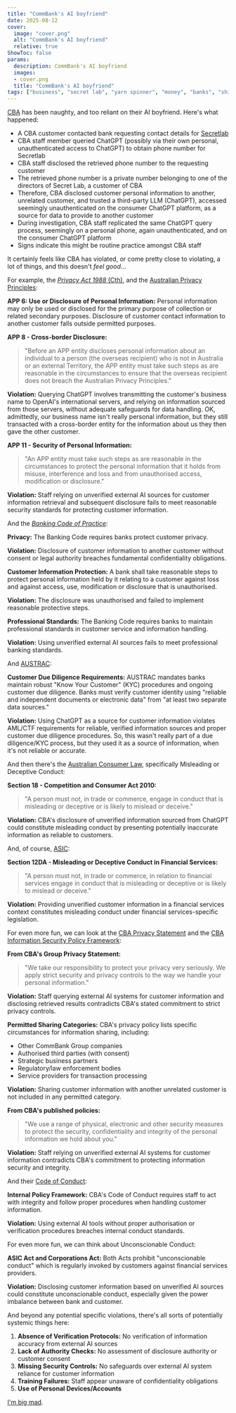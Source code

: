 ```yaml
---
title: "CommBank's AI boyfriend"
date: 2025-08-12
cover:
  image: "cover.png"
  alt: "CommBank's AI boyfriend"
  relative: true
ShowToc: false
params:
  description: CommBank's AI boyfriend 
  images:
  - cover.png
  title: "CommBank's AI boyfriend"
tags: ["business", "secret lab", "yarn spinner", "money", "banks", "shit companies", "crooks", "commbank", "angry", "rant", "liars"]
---
```


[CBA](https://commbank.com.au) has been naughty, and too reliant on their AI boyfriend. Here's what happened:
- A CBA customer contacted bank requesting contact details for [Secretlab](https://secretlab.sg)
- CBA staff member queried ChatGPT (possibly via their own personal, unauthenticated access to ChatGPT) to obtain phone number for Secretlab
- CBA staff disclosed the retrieved phone number to the requesting customer
- The retrieved phone number is a private number belonging to one of the directors of Secret Lab, a customer of CBA
- Therefore, CBA disclosed customer personal information to another, unrelated customer, and trusted a third-party LLM (ChatGPT), accessed seemingly unauthenticated on the consumer ChatGPT platform, as a source for data to provide to another customer
- During investigation, CBA staff replicated the same ChatGPT query process, seemingly on a personal phone, again unauthenticated, and on the consumer ChatGPT platform
- Signs indicate this might be routine practice amongst CBA staff

It certainly feels like CBA has violated, or come pretty close to violating, a lot of things, and this doesn't _feel good_...

For example, the [_Privacy Act 1988_ (Cth)](https://www.oaic.gov.au/privacy/privacy-legislation/the-privacy-act), and the [Australian Privacy Principles](https://www.oaic.gov.au/privacy/australian-privacy-principles):

**APP 6: Use or Disclosure of Personal Information:**
Personal information may only be used or disclosed for the primary purpose of collection or related secondary purposes. Disclosure of customer contact information to another customer falls outside permitted purposes.

**APP 8 - Cross-border Disclosure:**
> "Before an APP entity discloses personal information about an individual to a person (the overseas recipient) who is not in Australia or an external Territory, the APP entity must take such steps as are reasonable in the circumstances to ensure that the overseas recipient does not breach the Australian Privacy Principles."

**Violation:** Querying ChatGPT involves transmitting the customer's business name to OpenAI's international servers, and relying on information sourced from those servers, without adequate safeguards for data handling. OK, admittedly, our business name isn't really personal information, but they still transacted with a cross-border entity for the information about us they then gave the other customer.

**APP 11 - Security of Personal Information:**
> "An APP entity must take such steps as are reasonable in the circumstances to protect the personal information that it holds from misuse, interference and loss and from unauthorised access, modification or disclosure."

**Violation:** Staff relying on unverified external AI sources for customer information retrieval and subsequent disclosure fails to meet reasonable security standards for protecting customer information.

And the [_Banking Code of Practice_](https://www.commbank.com.au/about-us/opportunity-initiatives/policies-and-practices/banking-code-of-practice.html):

**Privacy:**
The Banking Code requires banks protect customer privacy.

**Violation:** Disclosure of customer information to another customer without consent or legal authority breaches fundamental confidentiality obligations.

**Customer Information Protection:**
A bank shall take reasonable steps to protect personal information held by it relating to a customer against loss and against access, use, modification or disclosure that is unauthorised.

**Violation:** The disclosure was unauthorised and failed to implement reasonable protective steps.

**Professional Standards:**
The Banking Code requires banks to maintain professional standards in customer service and information handling.

**Violation:** Using unverified external AI sources fails to meet professional banking standards.

And [AUSTRAC](https://www.austrac.gov.au/business/legislation/amlctf-act):

**Customer Due Diligence Requirements:**
AUSTRAC mandates banks maintain robust "Know Your Customer" (KYC) procedures and ongoing customer due diligence. Banks must verify customer identity using "reliable and independent documents or electronic data" from "at least two separate data sources."

**Violation:** Using ChatGPT as a source for customer information violates AML/CTF requirements for reliable, verified information sources and proper customer due diligence procedures. So, this wasn't really part of a due diligence/KYC process, but they used it as a source of information, when it's not reliable or accurate.

And then there's the [Australian Consumer Law](https://consumer.gov.au), specifically Misleading or Deceptive Conduct:

**Section 18 - Competition and Consumer Act 2010:**
> "A person must not, in trade or commerce, engage in conduct that is misleading or deceptive or is likely to mislead or deceive."

**Violation:** CBA's disclosure of unverified information sourced from ChatGPT could constitute misleading conduct by presenting potentially inaccurate information as reliable to customers.

And, of course, [ASIC](https://www.legislation.gov.au/C2004A00819/latest/text): 

**Section 12DA - Misleading or Deceptive Conduct in Financial Services:**
> "A person must not, in trade or commerce, in relation to financial services engage in conduct that is misleading or deceptive or is likely to mislead or deceive."

**Violation:** Providing unverified customer information in a financial services context constitutes misleading conduct under financial services-specific legislation.

For even more fun, we can look at the [CBA Privacy Statement](https://www.commbank.com.au/support/privacy.html) and the [CBA Information Security Policy Framework](https://www.commbank.com.au/content/dam/commbank-assets/about-us/2024-07/information-security-statement-july-2024.pdf):

**From CBA's Group Privacy Statement:**
> "We take our responsibility to protect your privacy very seriously. We apply strict security and privacy controls to the way we handle your personal information."

**Violation:** Staff querying external AI systems for customer information and disclosing retrieved results contradicts CBA's stated commitment to strict privacy controls.

**Permitted Sharing Categories:**
CBA's privacy policy lists specific circumstances for information sharing, including:
- Other CommBank Group companies
- Authorised third parties (with consent)
- Strategic business partners
- Regulatory/law enforcement bodies
- Service providers for transaction processing

**Violation:** Sharing customer information with another unrelated customer is not included in any permitted category.

**From CBA's published policies:**
> "We use a range of physical, electronic and other security measures to protect the security, confidentiality and integrity of the personal information we hold about you."

**Violation:** Staff relying on unverified external AI systems for customer information contradicts CBA's commitment to protecting information security and integrity.

And their [Code of Conduct](https://www.commbank.com.au/content/dam/commbank-assets/about-us/docs/cba-code-of-conduct.pdf):

**Internal Policy Framework:**
CBA's Code of Conduct requires staff to act with integrity and follow proper procedures when handling customer information.

**Violation:** Using external AI tools without proper authorisation or verification procedures breaches internal conduct standards.

For even more fun, we can think about Unconscionable Conduct:

**ASIC Act and Corporations Act:**
Both Acts prohibit "unconscionable conduct" which is regularly invoked by customers against financial services providers.

**Violation:** Disclosing customer information based on unverified AI sources could constitute unconscionable conduct, especially given the power imbalance between bank and customer.

And beyond any potential specific violations, there's all sorts of potentially systemic things here:

1. **Absence of Verification Protocols:** No verification of information accuracy from external AI sources
2. **Lack of Authority Checks:** No assessment of disclosure authority or customer consent
3. **Missing Security Controls:** No safeguards over external AI system reliance for customer information
4. **Training Failures:** Staff appear unaware of confidentiality obligations
5. **Use of Personal Devices/Accounts**

[I'm big mad](https://www.linkedin.com/posts/parisba_privacy-australia-useless-activity-7360481919626612736-h_DP/).
